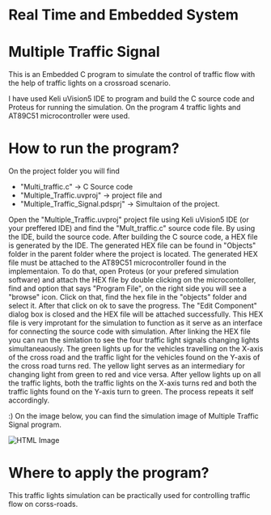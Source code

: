 # Real Time and Embedded System
# Multiple Traffic Signal

This is an Embedded C program to simulate the control of traffic flow with the help of traffic lights on a crossroad scenario. 

I have used Keli uVision5 IDE to program and build the C source code and Proteus for running the simulation. On the program 4 traffic lights
and AT89C51 microcontroller were used. 
# How to run the program? 
On the project folder you will find 
- "Multi_traffic.c" -> C Source code
- "Multiple_Traffic.uvproj" -> project file and
- "Multiple_Traffic_Signal.pdsprj" -> Simultaion of the project.

Open the "Multiple_Traffic.uvproj" project file using Keli uVision5 IDE (or your preffered IDE) and find the "Mult_traffic.c" source code file. By using the IDE, build the source code. After building the C source code, a HEX file is generated by the IDE. The generated HEX file can be found in "Objects" folder in the parent folder where the project is located. The generated HEX file must be attached to the AT89C51 microcontroller found in the implementaion. To do that, open Proteus (or your prefered simulation software) and attach the HEX file by double clicking on the microcontoller, find and option that says "Program File", on the right side you will see a "browse" icon. Click on that, find the hex file in the "objects" folder and select it. After that click on ok to save the progress. The "Edit Component" dialog box is closed and the HEX file will be attached successfully. This HEX file is very improtant for the simulation to function as it serve as an interface for connecting the source code with simulation. After linking the HEX file you can run the simlation to see the four traffic light signals changing lights
simultaneaously. The green lights up for the vehicles travelling on the X-axis of the cross road and the traffic light
for the vehicles found on the Y-axis of the cross road turns red. The yellow light serves as an intermediary for changing 
light from green to red and vice versa. After yellow lights up on all the traffic lights, both the traffic lights on the 
X-axis turns red and both the traffic lights found on the Y-axis turn to green. The process repeats it self accordingly.

:) On the image below, you can find the simulation image of Multiple Traffic Signal program.

![HTML Image](https://github.com/Kirubel-Eshetu/media_repo/blob/main/Multiple%20traffic.png)

# Where to apply the program?
This traffic lights simulation can be practically used for controlling traffic flow on corss-roads.
